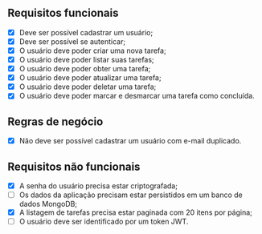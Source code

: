 ## Requisitos funcionais

- [x] Deve ser possível cadastrar um usuário;
- [x] Deve ser possível se autenticar;
- [x] O usuário deve poder criar uma nova tarefa;
- [x] O usuário deve poder listar suas tarefas;
- [x] O usuário deve poder obter uma tarefa;
- [x] O usuário deve poder atualizar uma tarefa;
- [x] O usuário deve poder deletar uma tarefa;
- [x] O usuário deve poder marcar e desmarcar uma tarefa como concluída.

## Regras de negócio

- [x] Não deve ser possível cadastrar um usuário com e-mail duplicado.

## Requisitos não funcionais

- [x] A senha do usuário precisa estar criptografada;
- [ ] Os dados da aplicação precisam estar persistidos em um banco de dados MongoDB;
- [x] A listagem de tarefas precisa estar paginada com 20 itens por página;
- [ ] O usuário deve ser identificado por um token JWT.
